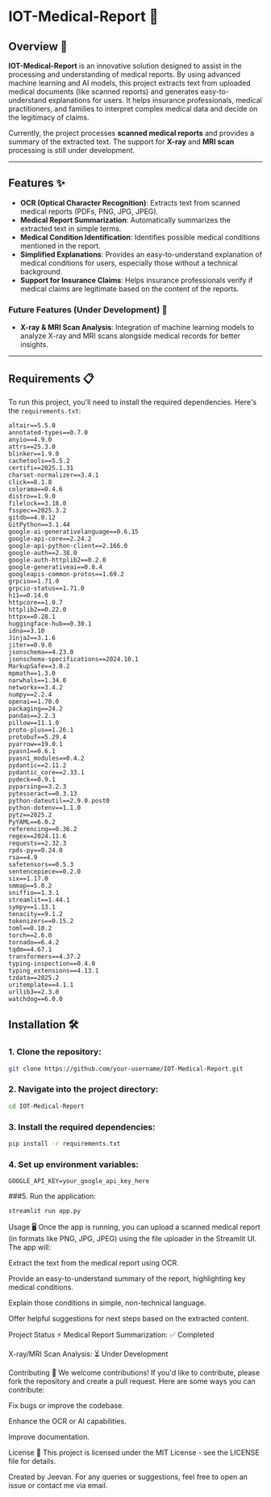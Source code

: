# IOT-Medical-Report 🏥


## Overview 🌟
**IOT-Medical-Report** is an innovative solution designed to assist in the processing and understanding of medical reports. By using advanced machine learning and AI models, this project extracts text from uploaded medical documents (like scanned reports) and generates easy-to-understand explanations for users. It helps insurance professionals, medical practitioners, and families to interpret complex medical data and decide on the legitimacy of claims.

Currently, the project processes **scanned medical reports** and provides a summary of the extracted text. The support for **X-ray** and **MRI scan** processing is still under development.

---

## Features ✨
- **OCR (Optical Character Recognition)**: Extracts text from scanned medical reports (PDFs, PNG, JPG, JPEG).
- **Medical Report Summarization**: Automatically summarizes the extracted text in simple terms.
- **Medical Condition Identification**: Identifies possible medical conditions mentioned in the report.
- **Simplified Explanations**: Provides an easy-to-understand explanation of medical conditions for users, especially those without a technical background.
- **Support for Insurance Claims**: Helps insurance professionals verify if medical claims are legitimate based on the content of the reports.

### Future Features (Under Development) 🚀
- **X-ray & MRI Scan Analysis**: Integration of machine learning models to analyze X-ray and MRI scans alongside medical records for better insights.

---

## Requirements 📋

To run this project, you'll need to install the required dependencies. Here's the `requirements.txt`:

```plaintext
altair==5.5.0
annotated-types==0.7.0
anyio==4.9.0
attrs==25.3.0
blinker==1.9.0
cachetools==5.5.2
certifi==2025.1.31
charset-normalizer==3.4.1
click==8.1.8
colorama==0.4.6
distro==1.9.0
filelock==3.18.0
fsspec==2025.3.2
gitdb==4.0.12
GitPython==3.1.44
google-ai-generativelanguage==0.6.15
google-api-core==2.24.2
google-api-python-client==2.166.0
google-auth==2.38.0
google-auth-httplib2==0.2.0
google-generativeai==0.8.4
googleapis-common-protos==1.69.2
grpcio==1.71.0
grpcio-status==1.71.0
h11==0.14.0
httpcore==1.0.7
httplib2==0.22.0
httpx==0.28.1
huggingface-hub==0.30.1
idna==3.10
Jinja2==3.1.6
jiter==0.9.0
jsonschema==4.23.0
jsonschema-specifications==2024.10.1
MarkupSafe==3.0.2
mpmath==1.3.0
narwhals==1.34.0
networkx==3.4.2
numpy==2.2.4
openai==1.70.0
packaging==24.2
pandas==2.2.3
pillow==11.1.0
proto-plus==1.26.1
protobuf==5.29.4
pyarrow==19.0.1
pyasn1==0.6.1
pyasn1_modules==0.4.2
pydantic==2.11.2
pydantic_core==2.33.1
pydeck==0.9.1
pyparsing==3.2.3
pytesseract==0.3.13
python-dateutil==2.9.0.post0
python-dotenv==1.1.0
pytz==2025.2
PyYAML==6.0.2
referencing==0.36.2
regex==2024.11.6
requests==2.32.3
rpds-py==0.24.0
rsa==4.9
safetensors==0.5.3
sentencepiece==0.2.0
six==1.17.0
smmap==5.0.2
sniffio==1.3.1
streamlit==1.44.1
sympy==1.13.1
tenacity==9.1.2
tokenizers==0.15.2
toml==0.10.2
torch==2.6.0
tornado==6.4.2
tqdm==4.67.1
transformers==4.37.2
typing-inspection==0.4.0
typing_extensions==4.13.1
tzdata==2025.2
uritemplate==4.1.1
urllib3==2.3.0
watchdog==6.0.0

```
## Installation 🛠️

### 1. Clone the repository:

```bash
git clone https://github.com/your-username/IOT-Medical-Report.git
```
### 2. Navigate into the project directory:
```bash
cd IOT-Medical-Report
```
### 3. Install the required dependencies:
```bash
pip install -r requirements.txt
```
### 4. Set up environment variables:
```Create a .env file in the root of the project and add your Google API key.
GOOGLE_API_KEY=your_google_api_key_here
```
###5. Run the application:
```bash
streamlit run app.py
```


Usage 🖥️
Once the app is running, you can upload a scanned medical report (in formats like PNG, JPG, JPEG) using the file uploader in the Streamlit UI. The app will:

Extract the text from the medical report using OCR.

Provide an easy-to-understand summary of the report, highlighting key medical conditions.

Explain those conditions in simple, non-technical language.

Offer helpful suggestions for next steps based on the extracted content.

Project Status ⚡
Medical Report Summarization: ✅ Completed

X-ray/MRI Scan Analysis: ⏳ Under Development

Contributing 🤝
We welcome contributions! If you'd like to contribute, please fork the repository and create a pull request. Here are some ways you can contribute:

Fix bugs or improve the codebase.

Enhance the OCR or AI capabilities.

Improve documentation.

License 📄
This project is licensed under the MIT License - see the LICENSE file for details.

Created by Jeevan.
For any queries or suggestions, feel free to open an issue or contact me via email.



